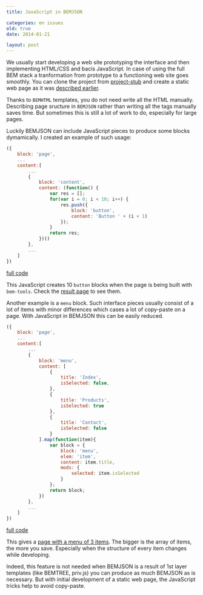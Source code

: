 ```yaml
---
title: JavaScript in BEMJSON

categories: en issues
old: true
date: 2014-01-21

layout: post
---
```


We usually start developing a web site prototyping the interface and then
implementing HTML/CSS and bacis JavaScript. In case
of using the full BEM stack a tranformation from prototype to a functioning web
site goes smoothly. You can clone the project from
[project-stub](https://github.com/bem/project-stub) and create a static web page
as it was [described
earlier](http://bem.info/articles/start-with-project-stub/).
<excerpt/>

Thanks to `BEMHTML` templates, you do not need write all the HTML manually.
Describing page sructure in `BEMJSON` rather than writing all the tags manually
saves time. But sometimes this is still a lot of work to do, especially for large
pages.

Luckily BEMJSON can include JavaScript pieces to produce some blocks dymamically.
I created an example of such usage:

```js
({
    block: 'page',
    ...
    content:[
        ...
        {
            block: 'content',
            content: (function() {
                var res = [];
                for(var i = 0; i < 10; i++) {
                    res.push({
                        block: 'button',
                        content: 'Button ' + (i + 1)
                    });
                }
                return res;
            })()
        },
        ...
    ]
})
```

[full
code](https://github.com/varya/dynamic-bemjson/blob/master/desktop.bundles/page1/page1.bemjson.js)

This JavaScript creates 10 `button` blocks when the page is being built with
`bem-tools`.
Check the [result
page](http://varya.me/dynamic-bemjson/desktop.bundles/page1/page1.html)
to see them.

Another example is a `menu` block. Such interface pieces usually consist of a
lot of items with minor differences which cases a lot of copy-paste on a page.
With JavaScript in BEMJSON this can be easily reduced.

```js
({
    block: 'page',
    ...
    content:[
        ...
        {
            block: 'menu',
            content: [
                {
                    title: 'Index',
                    isSelected: false,
                },
                {
                    title: 'Products',
                    isSelected: true
                },
                {
                    title: 'Contact',
                    isSelected: false
                }
            ].map(function(item){
                var block = {
                    block: 'menu',
                    elem: 'item',
                    content: item.title,
                    mods: {
                        selected: item.isSelected
                    }
                };
                return block;
            })
        },
        ...
    ]
})
```

[full
code](https://github.com/varya/dynamic-bemjson/blob/master/desktop.bundles/page2/page2.bemjson.js)

This gives a [page with a menu of 3 items](http://varya.me/dynamic-bemjson/desktop.bundles/page2/page2.html).
The bigger is the array of items, the more you save. Especially when the structure
of every item changes while developing.

Indeed, this feature is not needed when BEMJSON is a result of 1st layer templates
(like BEMTREE, priv.js) you can produce as much BEMJSON as is necessary. But with
initial development of a static web page, the JavaScript tricks help to avoid
copy-paste.
